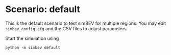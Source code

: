 # Scenario: default

This is the default scenario to test simBEV for multiple regions.
You may edit `simbev_config.cfg` and the CSV files to adjust parameters.

Start the simulation using

    python -m simbev default
